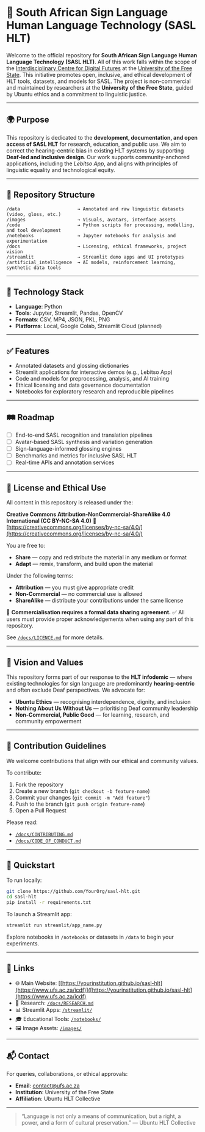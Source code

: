 # 🤟 South African Sign Language Human Language Technology (SASL HLT)

Welcome to the official repository for **South African Sign Language Human Language Technology (SASL HLT)**. All of this work falls within the scope of the [Interdisciplinary Centre for Digital Futures](https://github.com/ufs-za/Interdisciplinary-Centre-for-Digital-Futures/tree/main?tab=readme-ov-file) at the [University of the Free State](https://www.ufs.ac.za/). This initiative promotes open, inclusive, and ethical development of HLT tools, datasets, and models for SASL. The project is non-commercial and maintained by researchers at the **University of the Free State**, guided by Ubuntu ethics and a commitment to linguistic justice.

---

## 🌍 Purpose

This repository is dedicated to the **development, documentation, and open access of SASL HLT** for research, education, and public use. We aim to correct the hearing-centric bias in existing HLT systems by supporting **Deaf-led and inclusive design**. Our work supports community-anchored applications, including the *Lebitso App*, and aligns with principles of linguistic equality and technological equity.

---

## 📁 Repository Structure

```plaintext
/data                     → Annotated and raw linguistic datasets (video, gloss, etc.)
/images                   → Visuals, avatars, interface assets
/code                     → Python scripts for processing, modelling, and tool development
/notebooks                → Jupyter notebooks for analysis and experimentation
/docs                     → Licensing, ethical frameworks, project vision
/streamlit                → Streamlit demo apps and UI prototypes
/artificial_intelligence  → AI models, reinforcement learning, synthetic data tools
````

---

## 🧠 Technology Stack

* **Language**: Python
* **Tools**: Jupyter, Streamlit, Pandas, OpenCV
* **Formats**: CSV, MP4, JSON, PKL, PNG
* **Platforms**: Local, Google Colab, Streamlit Cloud (planned)

---

## ✅ Features

* Annotated datasets and glossing dictionaries
* Streamlit applications for interactive demos (e.g., Lebitso App)
* Code and models for preprocessing, analysis, and AI training
* Ethical licensing and data governance documentation
* Notebooks for exploratory research and reproducible pipelines

---

## 🛤️ Roadmap

* [ ] End-to-end SASL recognition and translation pipelines
* [ ] Avatar-based SASL synthesis and variation generation
* [ ] Sign-language-informed glossing engines
* [ ] Benchmarks and metrics for inclusive SASL HLT
* [ ] Real-time APIs and annotation services

---

## 🧾 License and Ethical Use

All content in this repository is released under the:

**Creative Commons Attribution-NonCommercial-ShareAlike 4.0 International (CC BY-NC-SA 4.0)**
🔗 [https://creativecommons.org/licenses/by-nc-sa/4.0/](https://creativecommons.org/licenses/by-nc-sa/4.0/)

You are free to:

* **Share** — copy and redistribute the material in any medium or format
* **Adapt** — remix, transform, and build upon the material

Under the following terms:

* **Attribution** — you must give appropriate credit
* **Non-Commercial** — no commercial use is allowed
* **ShareAlike** — distribute your contributions under the same license

🛑 **Commercialisation requires a formal data sharing agreement.**
✅ All users must provide proper acknowledgements when using any part of this repository.

See [`/docs/LICENCE.md`](docs/LICENCE.md) for more details.

---

## 🧭 Vision and Values

This repository forms part of our response to the **HLT infodemic** — where existing technologies for sign language are predominantly **hearing-centric** and often exclude Deaf perspectives. We advocate for:

* **Ubuntu Ethics** — recognising interdependence, dignity, and inclusion
* **Nothing About Us Without Us** — prioritising Deaf community leadership
* **Non-Commercial, Public Good** — for learning, research, and community empowerment

---

## 🤝 Contribution Guidelines

We welcome contributions that align with our ethical and community values.

To contribute:

1. Fork the repository
2. Create a new branch (`git checkout -b feature-name`)
3. Commit your changes (`git commit -m "Add feature"`)
4. Push to the branch (`git push origin feature-name`)
5. Open a Pull Request

Please read:

* [`/docs/CONTRIBUTING.md`](docs/CONTRIBUTING.md)
* [`/docs/CODE_OF_CONDUCT.md`](docs/CODE_OF_CONDUCT.md)

---

## 🧪 Quickstart

To run locally:

```bash
git clone https://github.com/YourOrg/sasl-hlt.git
cd sasl-hlt
pip install -r requirements.txt
```

To launch a Streamlit app:

```bash
streamlit run streamlit/app_name.py
```

Explore notebooks in `/notebooks` or datasets in `/data` to begin your experiments.

---

## 🔗 Links

* 🌐 Main Website: [[https://yourinstitution.github.io/sasl-hlt](https://www.ufs.ac.za/icdf)]([https://yourinstitution.github.io/sasl-hlt](https://www.ufs.ac.za/icdf)
* 📝 Research: [`/docs/RESEARCH.md`](docs/RESEARCH.md)
* 📊 Streamlit Apps: [`/streamlit/`](streamlit/)
* 🎓 Educational Tools: [`/notebooks/`](notebooks/)
* 🖼️ Image Assets: [`/images/`](images/)

---

## 📬 Contact

For queries, collaborations, or ethical approvals:

* **Email**: [contact@ufs.ac.za](mailto:contact@ufs.ac.za)
* **Institution**: University of the Free State
* **Affiliation**: Ubuntu HLT Collective

---

> “Language is not only a means of communication, but a right, a power, and a form of cultural preservation.”
> — Ubuntu HLT Collective

```
